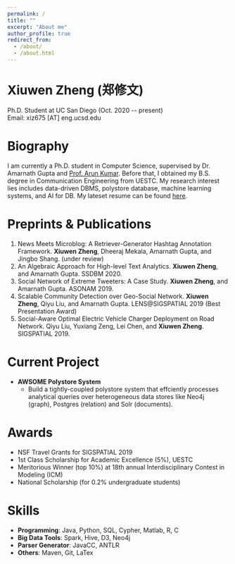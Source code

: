 ```yaml
---
permalink: /
title: ""
excerpt: "About me"
author_profile: true
redirect_from: 
  - /about/
  - /about.html
---
```


Xiuwen Zheng (郑修文)
=====
Ph.D. Student at UC San Diego (Oct. 2020 -- present)\
Email: xiz675 [AT] eng.ucsd.edu

Biography
======
I am currently a Ph.D. student in Computer Science, supervised by Dr. Amarnath Gupta and [Prof. Arun Kumar](http://cseweb.ucsd.edu/~arunkk/). Before that, I obtained my B.S. degree in Communication Engineering from UESTC. My research interest lies includes data-driven DBMS, polystore database, machine learning systems, and AI for DB. My lateset resume can be found [here](https://github.com/xiz675/xiz675.github.io/raw/master/files/resume_Xiuwen.pdf).
  
Preprints & Publications
======
1. News Meets Microblog: A Retriever-Generator Hashtag Annotation Framework. **Xiuwen Zheng**, Dheeraj Mekala, Amarnath Gupta, and Jingbo Shang. (under review)
1. An Algebraic Approach for High-level Text Analytics. **Xiuwen Zheng**, and Amarnath Gupta. SSDBM 2020.
1. Social Network of Extreme Tweeters: A Case Study. **Xiuwen Zheng**, and Amarnath Gupta. ASONAM 2019.
1. Scalable Community Detection over Geo-Social Network. **Xiuwen Zheng**, Qiyu Liu, and Amarnath Gupta. LENS@SIGSPATIAL 2019 (Best Presentation Award)
1. Social-Aware Optimal Electric Vehicle Charger Deployment on Road Network. Qiyu Liu, Yuxiang Zeng, Lei Chen, and **Xiuwen Zheng**. SIGSPATIAL 2019.


Current Project
======
* **AWSOME Polystore System**
    - Build a tightly-coupled polystore system that effciently processes analytical queries over heterogeneous data stores like Neo4j (graph), Postgres (relation) and Solr (documents).


Awards
======
* NSF Travel Grants for SIGSPATIAL 2019
* 1st Class Scholarship for Academic Excellence (5%), UESTC
* Meritorious Winner (top 10%) at 18th annual Interdisciplinary Contest in Modeling (ICM)
* National Scholarship (for 0.2% undergraduate students)

Skills
======
* **Programming**: Java, Python, SQL, Cypher, Matlab, R, C
* **Big Data Tools**: Spark, Hive, D3, Neo4j
* **Parser Generator**: JavaCC, ANTLR
* **Others**: Maven, Git, LaTex
